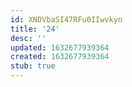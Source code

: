 ```yaml
---
id: XNDVbaSI47RFu0IIwvkyn
title: '24'
desc: ''
updated: 1632677939364
created: 1632677939364
stub: true
---
```


